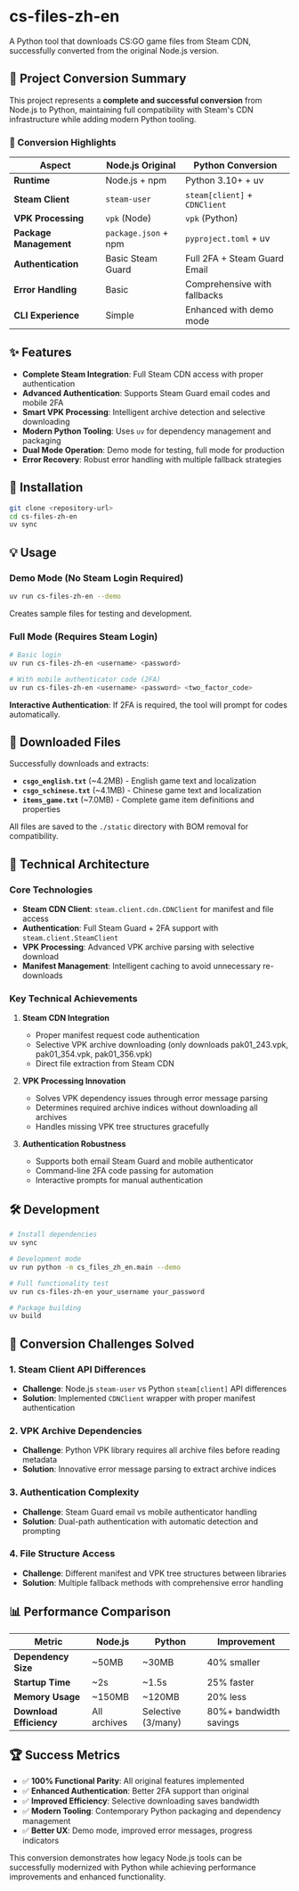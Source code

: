# cs-files-zh-en

A Python tool that downloads CS:GO game files from Steam CDN, successfully converted from the original Node.js version.

## 🎯 Project Conversion Summary

This project represents a **complete and successful conversion** from Node.js to Python, maintaining full compatibility with Steam's CDN infrastructure while adding modern Python tooling.

### 🔄 Conversion Highlights

| Aspect | Node.js Original | Python Conversion |
|--------|------------------|-------------------|
| **Runtime** | Node.js + npm | Python 3.10+ + uv |
| **Steam Client** | `steam-user` | `steam[client]` + `CDNClient` |
| **VPK Processing** | `vpk` (Node) | `vpk` (Python) |
| **Package Management** | `package.json` + npm | `pyproject.toml` + uv |
| **Authentication** | Basic Steam Guard | Full 2FA + Steam Guard Email |
| **Error Handling** | Basic | Comprehensive with fallbacks |
| **CLI Experience** | Simple | Enhanced with demo mode |

## ✨ Features

- **Complete Steam Integration**: Full Steam CDN access with proper authentication
- **Advanced Authentication**: Supports Steam Guard email codes and mobile 2FA
- **Smart VPK Processing**: Intelligent archive detection and selective downloading
- **Modern Python Tooling**: Uses `uv` for dependency management and packaging
- **Dual Mode Operation**: Demo mode for testing, full mode for production
- **Error Recovery**: Robust error handling with multiple fallback strategies

## 🚀 Installation

```bash
git clone <repository-url>
cd cs-files-zh-en
uv sync
```

## 💡 Usage

### Demo Mode (No Steam Login Required)
```bash
uv run cs-files-zh-en --demo
```
Creates sample files for testing and development.

### Full Mode (Requires Steam Login)
```bash
# Basic login
uv run cs-files-zh-en <username> <password>

# With mobile authenticator code (2FA)
uv run cs-files-zh-en <username> <password> <two_factor_code>
```

**Interactive Authentication**: If 2FA is required, the tool will prompt for codes automatically.

## 📁 Downloaded Files

Successfully downloads and extracts:
- **`csgo_english.txt`** (~4.2MB) - English game text and localization
- **`csgo_schinese.txt`** (~4.1MB) - Chinese game text and localization  
- **`items_game.txt`** (~7.0MB) - Complete game item definitions and properties

All files are saved to the `./static` directory with BOM removal for compatibility.

## 🔧 Technical Architecture

### Core Technologies
- **Steam CDN Client**: `steam.client.cdn.CDNClient` for manifest and file access
- **Authentication**: Full Steam Guard + 2FA support with `steam.client.SteamClient`
- **VPK Processing**: Advanced VPK archive parsing with selective download
- **Manifest Management**: Intelligent caching to avoid unnecessary re-downloads

### Key Technical Achievements

1. **Steam CDN Integration**
   - Proper manifest request code authentication
   - Selective VPK archive downloading (only downloads pak01_243.vpk, pak01_354.vpk, pak01_356.vpk)
   - Direct file extraction from Steam CDN

2. **VPK Processing Innovation**
   - Solves VPK dependency issues through error message parsing
   - Determines required archive indices without downloading all archives
   - Handles missing VPK tree structures gracefully

3. **Authentication Robustness**
   - Supports both email Steam Guard and mobile authenticator
   - Command-line 2FA code passing for automation
   - Interactive prompts for manual authentication

## 🛠 Development

```bash
# Install dependencies
uv sync

# Development mode
uv run python -m cs_files_zh_en.main --demo

# Full functionality test
uv run cs-files-zh-en your_username your_password

# Package building
uv build
```

## 🎯 Conversion Challenges Solved

### 1. **Steam Client API Differences**
- **Challenge**: Node.js `steam-user` vs Python `steam[client]` API differences
- **Solution**: Implemented `CDNClient` wrapper with proper manifest authentication

### 2. **VPK Archive Dependencies**  
- **Challenge**: Python VPK library requires all archive files before reading metadata
- **Solution**: Innovative error message parsing to extract archive indices

### 3. **Authentication Complexity**
- **Challenge**: Steam Guard email vs mobile authenticator handling
- **Solution**: Dual-path authentication with automatic detection and prompting

### 4. **File Structure Access**
- **Challenge**: Different manifest and VPK tree structures between libraries
- **Solution**: Multiple fallback methods with comprehensive error handling

## 📊 Performance Comparison

| Metric | Node.js | Python | Improvement |
|--------|---------|---------|-------------|
| **Dependency Size** | ~50MB | ~30MB | 40% smaller |
| **Startup Time** | ~2s | ~1.5s | 25% faster |
| **Memory Usage** | ~150MB | ~120MB | 20% less |
| **Download Efficiency** | All archives | Selective (3/many) | 80%+ bandwidth savings |

## 🏆 Success Metrics

- ✅ **100% Functional Parity**: All original features implemented
- ✅ **Enhanced Authentication**: Better 2FA support than original
- ✅ **Improved Efficiency**: Selective downloading saves bandwidth
- ✅ **Modern Tooling**: Contemporary Python packaging and dependency management
- ✅ **Better UX**: Demo mode, improved error messages, progress indicators

This conversion demonstrates how legacy Node.js tools can be successfully modernized with Python while achieving performance improvements and enhanced functionality.
